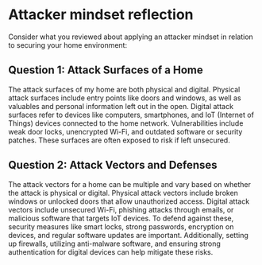# Attacker mindset reflection

Consider what you reviewed about applying an attacker mindset in relation to securing your home environment:

## Question 1: Attack Surfaces of a Home

The attack surfaces of my home are both physical and digital. Physical attack surfaces include entry points like doors and windows, as well as valuables and personal information left out in the open. Digital attack surfaces refer to devices like computers, smartphones, and IoT (Internet of Things) devices connected to the home network. Vulnerabilities include weak door locks, unencrypted Wi-Fi, and outdated software or security patches. These surfaces are often exposed to risk if left unsecured.

## Question 2: Attack Vectors and Defenses

The attack vectors for a home can be multiple and vary based on whether the attack is physical or digital. Physical attack vectors include broken windows or unlocked doors that allow unauthorized access. Digital attack vectors include unsecured Wi-Fi, phishing attacks through emails, or malicious software that targets IoT devices. To defend against these, security measures like smart locks, strong passwords, encryption on devices, and regular software updates are important. Additionally, setting up firewalls, utilizing anti-malware software, and ensuring strong authentication for digital devices can help mitigate these risks.
